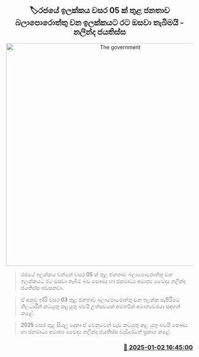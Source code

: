 <p align='center'><b><h2 align='center' title='The government's goal is to elevate the country to the desired goal of the people within 5 years - Nalinda Jayatissa'>🏷රජයේ ඉලක්කය වසර 05 ක් තුළ ජනතාව බලාපොරොත්තු වන ඉලක්කයට රට ඔසවා තැබීමයි - නලින්ද ජයතිස්ස</h2></b></p>
<p align='center'><img src='https://helakuru.sgp1.cdn.digitaloceanspaces.com/esana/images/lib/nalinda-jayathissa-press-3989.jpg' width='600' alt='The government's goal is to elevate the country to the desired goal of the people within 5 years - Nalinda Jayatissa'></p>

> රජයේ ඉලක්කය වන්නේ වසර 05 ක් තුළ ජනතාව බලාපොරොත්තු වන ඉලක්කයට රට ඔසවා තැබීම බව සෞඛ්‍ය හා ජනමාධ්‍ය අමාත්‍ය වෛද්‍ය නලින්ද ජයතිස්ස පවසනවා.

> ඒ අනුව ඉදිරි වසර 03 තුළ ජනතාව බලාපොරොත්තු වන ඉලක්ක සැපිරීමට නිලධාරීන් කටයුතු කළයුතු බවයි උත්සවයක් අමතමින් අමාත්‍යවරයා සඳහන් කළේ.

> 2025 වසර තුළ සියලු දෙනා ඒ වෙනුවෙන් වැ​ඩ කටයුතු කළ යුතු බවයි සෞඛ්‍ය හා ජනමාධ්‍ය අමාත්‍ය වෛද්‍ය නලින්ද ජයතිස්ස වැඩිදුරටත් ප්‍රකාශ කළේ.



<h3 align='right'><a href='https://www.helakuru.lk/esana/p/106275/'>📅 2025-01-02 16:45:00</a></h3>
